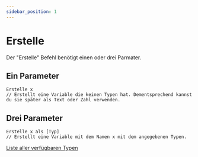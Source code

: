 ```yaml
---
sidebar_position: 1
---
```


# Erstelle

Der "Erstelle" Befehl benötigt einen oder drei Parmater.

## Ein Parameter

```
Erstelle x 
// Erstellt eine Variable die keinen Typen hat. Dementsprechend kannst du sie später als Text oder Zahl verwenden. 
```

## Drei Parameter

```
Erstelle x als [Typ]
// Erstellt eine Variable mit dem Namen x mit dem angegebenen Typen.
```

[Liste aller verfügbaren Typen](/docs/Bezug/Typen/Verfügbare%20Typen)